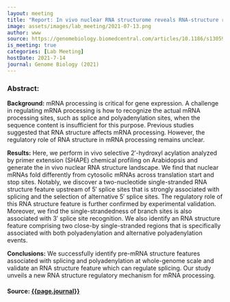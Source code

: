 ```yaml
---
layout: meeting
title: "Report: In vivo nuclear RNA structurome reveals RNA-structure regulation of mRNA processing in plants"
image: assets/images/lab_meeting/2021-07-13.png
author: www
source: https://genomebiology.biomedcentral.com/articles/10.1186/s13059-020-02236-4
is_meeting: true
categories: [Lab Meeting]
hostDate: 2021-7-14
journal: Genome Biology (2021)
---
```

### Abstract:
**Background:** mRNA processing is critical for gene expression. A challenge in regulating mRNA processing is how to recognize the actual mRNA processing sites, such as splice and polyadenylation sites, when the sequence content is insufficient for this purpose. Previous studies suggested that RNA structure affects mRNA processing. However, the regulatory role of RNA structure in mRNA processing remains unclear.

**Results:** Here, we perform in vivo selective 2′-hydroxyl acylation analyzed by primer extension (SHAPE) chemical profiling on Arabidopsis and generate the in vivo nuclear RNA structure landscape. We find that nuclear mRNAs fold differently from cytosolic mRNAs across translation start and stop sites. Notably, we discover a two-nucleotide single-stranded RNA structure feature upstream of 5′ splice sites that is strongly associated with splicing and the selection of alternative 5′ splice sites. The regulatory role of this RNA structure feature is further confirmed by experimental validation. Moreover, we find the single-strandedness of branch sites is also associated with 3′ splice site recognition. We also identify an RNA structure feature comprising two close-by single-stranded regions that is specifically associated with both polyadenylation and alternative polyadenylation events.

**Conclusions:** We successfully identify pre-mRNA structure features associated with splicing and polyadenylation at whole-genome scale and validate an RNA structure feature which can regulate splicing. Our study unveils a new RNA structure regulatory mechanism for mRNA processing.
#### Source: [{{page.journal}}]({{page.source}})
